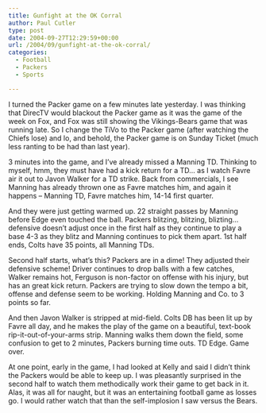 ```yaml
---
title: Gunfight at the OK Corral
author: Paul Cutler
type: post
date: 2004-09-27T12:29:59+00:00
url: /2004/09/gunfight-at-the-ok-corral/
categories:
  - Football
  - Packers
  - Sports

---
```

I turned the Packer game on a few minutes late yesterday. I was thinking that DirecTV would blackout the Packer game as it was the game of the week on Fox, and Fox was still showing the Vikings-Bears game that was running late. So I change the TiVo to the Packer game (after watching the Chiefs lose) and lo, and behold, the Packer game is on Sunday Ticket (much less ranting to be had than last year).

3 minutes into the game, and I&#8217;ve already missed a Manning TD. Thinking to myself, hmm, they must have had a kick return for a TD&#8230; as I watch Favre air it out to Javon Walker for a TD strike. Back from commercials, I see Manning has already thrown one as Favre matches him, and again it happens &#8211; Manning TD, Favre matches him, 14-14 first quarter.

And they were just getting warmed up. 22 straight passes by Manning before Edge even touched the ball. Packers blitzing, blitzing, blizting&#8230; defensive doesn&#8217;t adjust once in the first half as they continue to play a base 4-3 as they blitz and Manning continues to pick them apart. 1st half ends, Colts have 35 points, all Manning TDs.

Second half starts, what&#8217;s this? Packers are in a dime! They adjusted their defensive scheme! Driver continues to drop balls with a few catches, Walker remains hot, Ferguson is non-factor on offense with his injury, but has an great kick return. Packers are trying to slow down the tempo a bit, offense and defense seem to be working. Holding Manning and Co. to 3 points so far.

And then Javon Walker is stripped at mid-field. Colts DB has been lit up by Favre all day, and he makes the play of the game on a beautiful, text-book rip-it-out-of-your-arms strip. Manning walks them down the field, some confusion to get to 2 minutes, Packers burning time outs. TD Edge. Game over.

At one point, early in the game, I had looked at Kelly and said I didn&#8217;t think the Packers would be able to keep up. I was pleasantly surprised in the second half to watch them methodically work their game to get back in it. Alas, it was all for naught, but it was an entertaining football game as losses go. I would rather watch that than the self-implosion I saw versus the Bears.